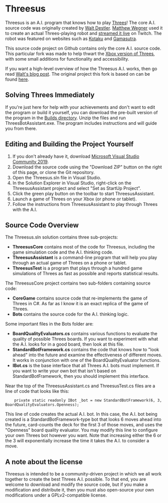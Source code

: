 Threesus
========

Threesus is an A.I. program that knows how to play [Threes](http://asherv.com/threes/)! The core A.I. source code was originally created by [Walt Destler](https://twitter.com/waltdestler). [Matthew Wegner](https://twitter.com/mwegner) used it to create an actual Threes-playing robot and [streamed it live](http://www.twitch.tv/teamcolorblind/b/517126107) on Twitch. The robot was featured on websites such as [Kotaku](http://kotaku.com/watch-a-robot-play-a-puzzle-game-live-1558469285) and [Gamasutra](http://www.gamasutra.com/view/news/214818/Indie_developers_build_robot_that_plays_Threes_perfectly.php).

This source code project on Github contains only the core A.I. source code. This particular fork was made to help thwart the [Xbox version of Threes](https://www.microsoft.com/en-us/p/threes/bs8k8pj8sbfl), with some small additions for functionality and accessibility.

If you want a high-level overview of how the Threesus A.I. works, then go read [Walt's blog post](http://blog.waltdestler.com/2014/04/threesus.html). The original project this fork is based on can be found [here](https://github.com/waltdestler/Threesus).

## Solving Threes Immediately ##
If you're just here for help with your achievements and don't want to edit the program or build it yourself, you can download the pre-built version of the program in the [Builds directory](https://github.com/massivecatapult/Threesus/tree/master/Builds). Unzip the files and run ThreesBotAssistant.exe. The program includes instructions and will guide you from there.

## Editing and Building the Project Yourself ##
1. If you don't already have it, download [Microsoft Visual Studio Community 2019](https://visualstudio.microsoft.com/vs/community/).
2. Download the source code using the "Download ZIP" button on the right of this page, or clone the Git repository.
3. Open the Threesus.sln file in Visual Studio.
4. In the Solution Explorer in Visual Studio, right-click on the ThreesusAssistant project and select "Set as StartUp Project".
5. Click the green play button on the toolbar to start ThreesusAssistant.
6. Launch a game of Threes on your Xbox (or phone or tablet).
7. Follow the instructions from ThreesusAssistant to play through Threes with the A.I.

## Source Code Overview ##
The Threesus.sln solution contains three sub-projects:

- **ThreesusCore** contains most of the code for Threesus, including the game simulation code and the A.I. thinking code.
- **ThreesusAssistant** is a command-line program that will help you play through an actual game of Threes on a phone or tablet.
- **ThreesusTest** is a program that plays through a hundred game simulations of Threes as fast as possible and reports statistical results.

The ThreesusCore project contains two sub-folders containing source code:

- **CoreGame** contains source code that re-implements the game of Threes in C#. As far as I know it is an exact replica of the game of Threes.
- **Bots** contains the source code for the A.I. thinking logic.

Some important files in the Bots folder are:

- **BoardQualityEvaluators.cs** contains various functions to evaluate the quality of possible Threes boards. If you want to experiment with what the A.I. looks for in a good board, then look at this file.
- **StandardBotFramework.cs** contains the code that knows how to "look ahead" into the future and examine the effectiveness of different moves. It works in conjunction with one of the BoardQualityEvaluator functions.
- **IBot.cs** is the base interface that all Threes A.I. bots must implement. If you want to write your own bot that isn't based on StandardBotFramework, then you should implement this interface.

Near the top of the ThreesusAssistant.cs and ThreesusTest.cs files are a line of code that looks like this:
    
		private static readonly IBot _bot = new StandardBotFramework(6, 3, BoardQualityEvaluators.Openness);

This line of code creates the actual A.I. bot. In this case, the A.I. bot being created is a StandardBotFramework-type bot that looks 6 moves ahead into the future, card-counts the deck for the first 3 of those moves, and uses the "Openness" board quality evaluator. You may modify this line to configure your own Threes bot however you want. Note that increasing either the 6 or the 3 will exponentially increase the time it takes the A.I. to consider a move.

## A note about the license ##
Threesus is intended to be a community-driven project in which we all work together to create the best Threes A.I. possible. To that end, you are welcome to download and modify the source code, but if you make a modification and distribute it, then you must also open-source your own modifications under a GPLv2-compatible license.